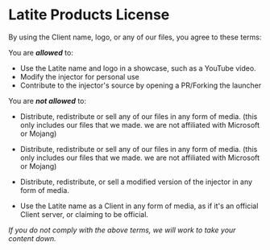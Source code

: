 # Latite Products License

By using the Client name, logo, or any of our files, you agree to these terms:

You are ***allowed*** to:

- Use the Latite name and logo in a showcase, such as a YouTube video.
- Modify the injector for personal use
- Contribute to the injector's source by opening a PR/Forking the launcher

You are ***not allowed*** to:

- Distribute, redistribute or sell any of our files in any form of media. (this only includes our files that we made. we are not affiliated with Microsoft or Mojang)

- Distribute, redistribute or sell any of our files in any form of media. (this only includes our files that we made. we are not affiliated with Microsoft or Mojang)
- Distribute, redistribute, or sell a modified version of the injector in any form of media.
- Use the Latite name as a Client in any form of media, as if it's an official Client server, or claiming to be official.

*If you do not comply with the above terms, we will work to take your content down.*